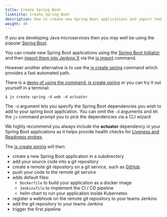 ```yaml
---
title: Create Spring Boot
linktitle: Create Spring Boot
description: How to create new Spring Boot applications and import them into Jenkins X
weight: 40
---
```


If you are developing Java microservices then you may well be using the popular [Spring Boot](https://projects.spring.io/spring-boot/). 

You can create new Spring Boot applications using the [Spring Boot Initializr](http://start.spring.io/) and then [import them into Jenkins X](/developing/import) via the [jx import](/commands/jx_import) command.
 
However another alternative is to use the [jx create spring](/commands/jx_create_spring) command which provides a fast automated path.

There is a [demo of using the command: jx create spring](/docs/getting-started/demos_talks_posts/create_spring/) or you can try it out yourself in a terminal:


```shell
$ jx create spring -d web -d actuator
```

The `-d` argument lets you specify the Spring Boot dependencies you wish to add to your spring boot application.  You can omit the `-d` arguments and let the `jx` command prompt you to pick the dependencies via a CLI wizard

We highly recommend you always include the **actuator** dependency in your Spring Boot applications as it helps provide health checks for [Liveness and Readiness probes](https://kubernetes.io/docs/tasks/configure-pod-container/configure-liveness-readiness-probes/).

The [jx create spring](/commands/jx_create_spring) will then:

* create a new Spring Boot application in a subdirectory
* add your source code into a git repository 
* create a remote git repository on a git service, such as [GitHub](https://github.com)
* push your code to the remote git service
* adds default files:
  * `Dockerfile` to build your application as a docker image
  * `Jenkinsfile` to implement the CI / CD pipeline
  * helm chart to run your application inside Kubernetes
* register a webhook on the remote git repository to your teams Jenkins
* add the git repository to your teams Jenkins
* trigger the first pipeline 

